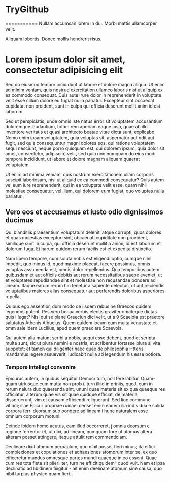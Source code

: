 # TryGithub
===========
Nullam accumsan lorem in dui. Morbi mattis ullamcorper velit.

Aliquam lobortis. Donec mollis hendrerit risus.
<h1>Lorem ipsum dolor sit amet, consectetur adipisicing elit</h1>

<p>Sed do eiusmod tempor incididunt ut labore et dolore magna aliqua. Ut enim ad minim veniam, quis nostrud exercitation ullamco laboris nisi ut aliquip ex ea commodo consequat. Duis aute irure dolor in reprehenderit in voluptate velit esse cillum dolore eu fugiat nulla pariatur. Excepteur sint occaecat cupidatat non proident, sunt in culpa qui officia deserunt mollit anim id est laborum.</p>

<p>Sed ut perspiciatis, unde omnis iste natus error sit voluptatem accusantium doloremque laudantium, totam rem aperiam eaque ipsa, quae ab illo inventore veritatis et quasi architecto beatae vitae dicta sunt, explicabo. Nemo enim ipsam voluptatem, quia voluptas sit, aspernatur aut odit aut fugit, sed quia consequuntur magni dolores eos, qui ratione voluptatem sequi nesciunt, neque porro quisquam est, qui dolorem ipsum, quia dolor sit amet, consectetur, adipiscin] velit, sed quia non numquam do eius modi tempora incididunt, ut labore et dolore magnam aliquam quaerat voluptatem.</p>

<p>Ut enim ad minima veniam, quis nostrum exercitationem ullam corporis suscipit laboriosam, nisi ut aliquid ex ea commodi consequatur? Quis autem vel eum iure reprehenderit, qui in ea voluptate velit esse, quam nihil molestiae consequatur, vel illum, qui dolorem eum fugiat, quo voluptas nulla pariatur.</p>

<h2>Vero eos et accusamus et iusto odio dignissimos ducimus</h2>

<p>Qui blanditiis praesentium voluptatum deleniti atque corrupti, quos dolores et quas molestias excepturi sint, obcaecati cupiditate non provident, similique sunt in culpa, qui officia deserunt mollitia animi, id est laborum et dolorum fuga. Et harum quidem rerum facilis est et expedita distinctio. </p>

<p>Nam libero tempore, cum soluta nobis est eligendi optio, cumque nihil impedit, quo minus id, quod maxime placeat, facere possimus, omnis voluptas assumenda est, omnis dolor repellendus. Qua temporibus autem quibusdam et aut officiis debitis aut rerum necessitatibus saepe eveniet, ut et voluptates repudiandae sint et molestiae non recusandae pondere ad lineam. Itaque earum rerum hic tenetur a sapiente delectus, ut aut reiciendis voluptatibus maiores alias consequatur aut perferendis doloribus asperiores repellat</p>

<p>Quibus ego assentior, dum modo de iisdem rebus ne Graecos quidem legendos putent. Res vero bonaa verbis electis graviter omateque dictas quis i legat? Nisi qui se plane Graeciun dici velit, ut a 9 Scaeiola est praetore salutatus Athenis Albucius. Quem quidem locum cum multa venustate et omm sale idem Lucilius, apud quem praeclare Scaevola.</p>

<p>Qui autem alia matunt scribi a nobis, aequi esse debent, quod et seripta multa sunt, sic ut plura nemini e nostris, et scribentur fortasse plura si vita suppetet; et tamen qui diligenter haec quae de philosophia Htteris mandamus legere assueverit, iudicabit nulla ad legendum his esse potiora.</p>

<h3>Tempore intellegi convenire</h3>

<p>Epicurus autem, in quibus sequitur Democritum, noil fere labitur, Quam- quam utriusque cum mutta non prolx). turn illiid in priniis, quoJ, cum in rerum nalura duo quaerenda sint, ununi quae materia sit ex qua quaeque res cfficiatur, alterum quae vis sit quae quidque efficiat, de materia disserucrunt, vim et causam efficiendi reliquerunt. Sed lioc commune vitiuni; illae Epicur propriae ruinae: censet enim eadem ilia indlvidua e solida corpora ferri deorsum suo pondere ad lineam i hunc naturalem esse omnium corporum motuni.</p>

<p>Deinde ibidem homo acutus, cam illud occorreret, j omnia deorsum e regione ferrentur et, ut dixi, ad lineam, numquam fore ut atomus altera alteram posset attingere, itaque attulit rem commenticiam.</p>

<p>Declinare dixit atomum perpaulum, quo nihil posset fieri minus; ita eifici complexiones et copulationes et adhaesiones atomorum inter se, ex quo eificeretur mundus omnesque partes mundi quaeque in eo essent. Quae cum res tota fieta sit piieriliter, turn ne efficit quidem^ quod vult. Nam et ipsa declinatio ad libidinem fiiigitur - ait enim deelinare atomum sine causa, quo nibil turpius physico quam fieri.</p>

